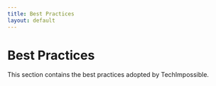 ```yaml
---
title: Best Practices
layout: default
---
```


# Best Practices

This section contains the best practices adopted by TechImpossible.
